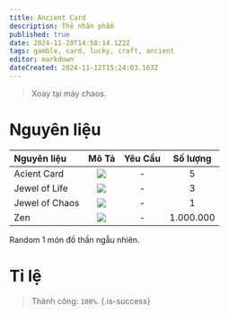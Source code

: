 ```yaml
---
title: Ancient Card
description: Thẻ nhân phẩm
published: true
date: 2024-11-20T14:58:14.122Z
tags: gamble, card, lucky, craft, ancient
editor: markdown
dateCreated: 2024-11-12T15:24:03.163Z
---
```


> Xoay tại máy chaos.

# Nguyên liệu

| Nguyên liệu | Mô Tả | Yêu Cầu | Số lượng |
|:------------|:----:|:--------:|:---------:|
| Acient Card | ![](https://mu0rs.com/item_images/14/145.gif) | - | 5 |
| Jewel of Life | ![](https://mu0rs.com/item_images/14/16.gif) | - | 3 |
| Jewel of Chaos | ![](https://mu0rs.com/item_images/12/15.gif) | - | 1 |
| Zen | ![](https://mu0rs.com/item_images/14/15.gif) | - | 1.000.000 |

Random 1 món đồ thần ngẫu nhiên.

# Tỉ lệ

> Thành công: `100%`.
{.is-success}